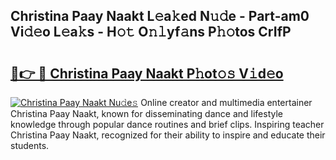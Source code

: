 ## Christina Paay Naakt L𝚎a𝚔ed N𝚞𝚍e - Part-am0 Vi𝚍𝚎o L𝚎a𝚔s - H𝚘𝚝 O𝚗𝚕yf𝚊ns P𝚑𝚘tos CrIfP

# <h2><a href="http://kf7yva.oniu.top/?m=Christina+Paay+Naakt">🔗👉 🔴 Christina Paay Naakt P𝚑ot𝚘𝚜 V𝚒d𝚎o</a></h2>

[![Christina Paay Naakt Nu𝚍e𝚜](https://i.imgur.com/0qMVB7G.gif)](http://kf7yva.oniu.top/?m=Christina+Paay+Naakt)
Online creator and multimedia entertainer Christina Paay Naakt, known for disseminating dance and lifestyle knowledge through popular dance routines and brief clips. Inspiring teacher Christina Paay Naakt, recognized for their ability to inspire and educate their students.  
